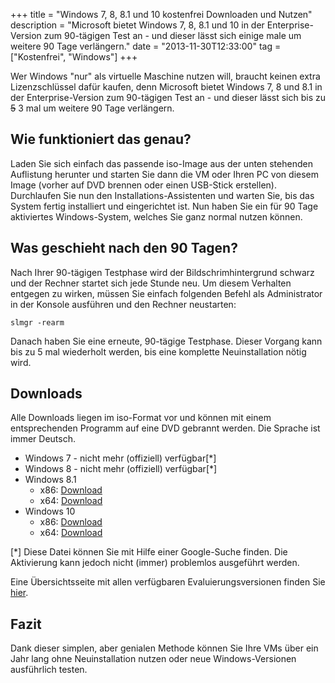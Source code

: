 +++
title       = "Windows 7, 8, 8.1 und 10 kostenfrei Downloaden und Nutzen"
description = "Microsoft bietet Windows 7, 8, 8.1 und 10 in der Enterprise-Version zum 90-tägigen Test an - und dieser lässt sich einige male um weitere 90 Tage verlängern."
date        = "2013-11-30T12:33:00"
tag         = ["Kostenfrei", "Windows"]
+++

Wer Windows "nur" als virtuelle Maschine nutzen will, braucht keinen extra Lizenzschlüssel dafür kaufen, denn Microsoft bietet Windows 7, 8 und 8.1 in der Enterprise-Version zum 90-tägigen Test an - und dieser lässt sich bis zu ~~5~~ 3 mal um weitere 90 Tage verlängern.

<!--more-->

## Wie funktioniert das genau?
Laden Sie sich einfach das passende iso-Image aus der unten stehenden Auflistung herunter und starten Sie dann die VM oder Ihren PC von diesem Image (vorher auf DVD brennen oder einen USB-Stick erstellen). Durchlaufen Sie nun den Installations-Assistenten und warten Sie, bis das System fertig installiert und eingerichtet ist. Nun haben Sie ein für 90 Tage aktiviertes Windows-System, welches Sie ganz normal nutzen können.

## Was geschieht nach den 90 Tagen?
Nach Ihrer 90-tägigen Testphase wird der Bildschrimhintergrund schwarz und der Rechner startet sich jede Stunde neu. Um diesem Verhalten entgegen zu wirken, müssen Sie einfach folgenden Befehl als Administrator in der Konsole ausführen und den Rechner neustarten:
```
slmgr -rearm
```

Danach haben Sie eine erneute, 90-tägige Testphase. Dieser Vorgang kann bis zu 5 mal wiederholt werden, bis eine komplette Neuinstallation nötig wird.

## Downloads
Alle Downloads liegen im iso-Format vor und können mit einem entsprechenden Programm auf eine DVD gebrannt werden. Die Sprache ist immer Deutsch.

* Windows 7 - nicht mehr (offiziell) verfügbar[*]
* Windows 8 - nicht mehr (offiziell) verfügbar[*]
* Windows 8.1
	- x86: [Download](http://care.dlservice.microsoft.com/dl/download/1/B/E/1BEDF444-0504-4694-A738-4005AAD16887/9600.16384.WINBLUE_RTM.130821-1623_X86FRE_ENTERPRISE_EVAL_DE-DE-IRM_CENA_X86FREE_DE-DE_DV5.ISO)
	- x64: [Download](http://care.dlservice.microsoft.com/dl/download/1/B/E/1BEDF444-0504-4694-A738-4005AAD16887/9600.16384.WINBLUE_RTM.130821-1623_X64FRE_ENTERPRISE_EVAL_DE-DE-IRM_CENA_X64FREE_DE-DE_DV5.ISO)
* Windows 10
 	- x86: [Download](http://care.dlservice.microsoft.com/dl/download/7/4/0/7402E0B6-F74B-428D-A720-A5C0BEB36A12/10240.16384.150709-1700.TH1_CLIENTENTERPRISEEVAL_OEMRET_X86FRE_DE-DE.ISO)
 	- x64: [Download](http://care.dlservice.microsoft.com/dl/download/7/4/0/7402E0B6-F74B-428D-A720-A5C0BEB36A12/10240.16384.150709-1700.TH1_CLIENTENTERPRISEEVAL_OEMRET_X64FRE_DE-DE.ISO)

[*] Diese Datei können Sie mit Hilfe einer Google-Suche finden. Die Aktivierung kann jedoch nicht (immer) problemlos ausgeführt werden.

Eine Übersichtsseite mit allen verfügbaren Evaluierungsversionen finden Sie [hier](https://www.microsoft.com/en-us/evalcenter/evaluate-windows-10-enterprise).

## Fazit
Dank dieser simplen, aber genialen Methode können Sie Ihre VMs über ein Jahr lang ohne Neuinstallation nutzen oder neue Windows-Versionen ausführlich testen.
